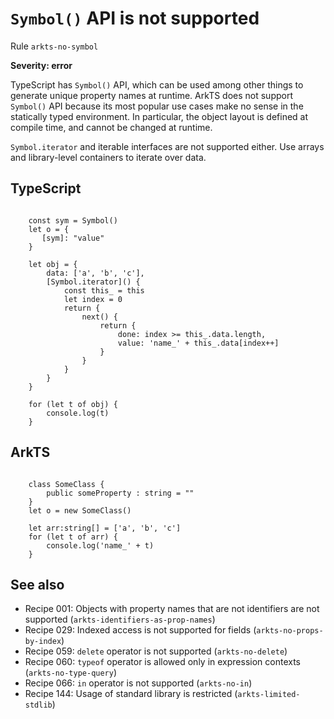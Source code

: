 #  ``Symbol()`` API is not supported

Rule ``arkts-no-symbol``

**Severity: error**

TypeScript has ``Symbol()`` API, which can be used among other things to generate
unique property names at runtime. ArkTS does not support ``Symbol()`` API
because its most popular use cases make no sense in the statically typed
environment. In particular, the object layout is defined at compile time,
and cannot be changed at runtime.

``Symbol.iterator`` and iterable interfaces are not supported either.
Use arrays and library-level containers to iterate over data.


## TypeScript


```

    const sym = Symbol()
    let o = {
       [sym]: "value"
    }

    let obj = {
        data: ['a', 'b', 'c'],
        [Symbol.iterator]() {
            const this_ = this
            let index = 0
            return {
                next() {
                    return {
                        done: index >= this_.data.length,
                        value: 'name_' + this_.data[index++]
                    }
                }
            }
        }
    }

    for (let t of obj) {
        console.log(t)
    }

```

## ArkTS


```

    class SomeClass {
        public someProperty : string = ""
    }
    let o = new SomeClass()

    let arr:string[] = ['a', 'b', 'c']
    for (let t of arr) {
        console.log('name_' + t)
    }

```

## See also

- Recipe 001:  Objects with property names that are not identifiers are not supported (``arkts-identifiers-as-prop-names``)
- Recipe 029:  Indexed access is not supported for fields (``arkts-no-props-by-index``)
- Recipe 059:  ``delete`` operator is not supported (``arkts-no-delete``)
- Recipe 060:  ``typeof`` operator is allowed only in expression contexts (``arkts-no-type-query``)
- Recipe 066:  ``in`` operator is not supported (``arkts-no-in``)
- Recipe 144:  Usage of standard library is restricted (``arkts-limited-stdlib``)


